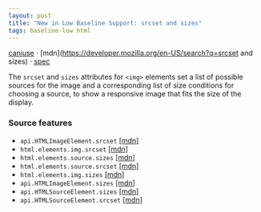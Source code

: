 ```yaml
---
layout: post
title: "New in Low Baseline Support: srcset and sizes"
tags: baseline-low html
---
```


[caniuse](https://caniuse.com/?search=srcset) · [mdn](https://developer.mozilla.org/en-US/search?q=srcset and sizes) · [spec](https://html.spec.whatwg.org/multipage/embedded-content.html#attr-img-srcset)

The `srcset` and `sizes` attributes for `<img>` elements set a list of possible sources for the image and a corresponding list of size conditions for choosing a source, to show a responsive image that fits the size of the display.

### Source features

- ``api.HTMLImageElement.srcset`` [[mdn]](https://developer.mozilla.org/en-US/search?q=api.HTMLImageElement.srcset)
- ``html.elements.img.srcset`` [[mdn]](https://developer.mozilla.org/en-US/search?q=html.elements.img.srcset)
- ``html.elements.source.sizes`` [[mdn]](https://developer.mozilla.org/en-US/search?q=html.elements.source.sizes)
- ``html.elements.source.srcset`` [[mdn]](https://developer.mozilla.org/en-US/search?q=html.elements.source.srcset)
- ``html.elements.img.sizes`` [[mdn]](https://developer.mozilla.org/en-US/search?q=html.elements.img.sizes)
- ``api.HTMLImageElement.sizes`` [[mdn]](https://developer.mozilla.org/en-US/search?q=api.HTMLImageElement.sizes)
- ``api.HTMLSourceElement.sizes`` [[mdn]](https://developer.mozilla.org/en-US/search?q=api.HTMLSourceElement.sizes)
- ``api.HTMLSourceElement.srcset`` [[mdn]](https://developer.mozilla.org/en-US/search?q=api.HTMLSourceElement.srcset)
